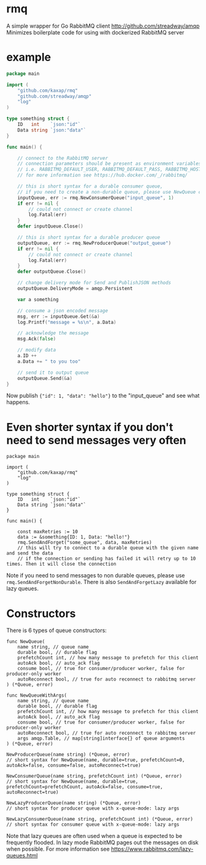# rmq
A simple wrapper for Go RabbitMQ client http://github.com/streadway/amqp
Minimizes boilerplate code for using with dockerized RabbitMQ server

# example

```Go
package main

import (
	"github.com/kaxap/rmq"
	"github.com/streadway/amqp"
	"log"
)

type something struct {
	ID   int    `json:"id"`
	Data string `json:"data"`
}

func main() {

	// connect to the RabbitMQ server
	// connection parameters should be present as environment variables
	// i.e. RABBITMQ_DEFAULT_USER, RABBITMQ_DEFAULT_PASS, RABBITMQ_HOST, RABBITMQ_PORT
	// for more information see https://hub.docker.com/_/rabbitmq/

	// this is short syntax for a durable consumer queue,
	// if you need to create a non-durable queue, please use NewQueue constructor (see "Constructors" chapter below)
	inputQueue, err := rmq.NewConsumerQueue("input_queue", 1)
	if err != nil {
		// could not connect or create channel
		log.Fatal(err)
	}
	defer inputQueue.Close()

	// this is short syntax for a durable producer queue
	outputQueue, err := rmq.NewProducerQueue("output_queue")
	if err != nil {
		// could not connect or create channel
		log.Fatal(err)
	}
	defer outputQueue.Close()

	// change delivery mode for Send and PublishJSON methods
	outputQueue.DeliveryMode = amqp.Persistent

	var a something

	// consume a json encoded message
	msg, err := inputQueue.Get(&a)
	log.Printf("message = %s\n", a.Data)

	// acknowledge the message
	msg.Ack(false)

	// modify data
	a.ID ++
	a.Data += " to you too"

	// send it to output queue
	outputQueue.Send(&a)
}

```

Now publish `{"id": 1, "data": "hello"}` to the "input_queue" and see what happens.


# Even shorter syntax if you don't need to send messages very often

```golang
package main

import (
	"github.com/kaxap/rmq"
	"log"
)

type something struct {
	ID   int    `json:"id"`
	Data string `json:"data"`
}

func main() {

    const maxRetries := 10
    data := &something{ID: 1, Data: "hello!"}
    rmq.SendAndForget("some_queue", data, maxRetries)
    // this will try to connect to a durable queue with the given name and send the data 
    // if the connection or sending has failed it will retry up to 10 times. Then it will close the connection

```

Note if you need to send messages to non durable queues, please use `rmq.SendAndForgetNonDurable`. There is also
`SendAndForgetLazy` available for lazy queues.


# Constructors

There is 6 types of queue constructors:

```golang
func NewQueue(
    name string, // queue name
    durable bool, // durable flag
    prefetchCount int, // how many message to prefetch for this client
    autoAck bool, // auto_ack flag
    consume bool, // true for consumer/producer worker, false for producer-only worker
    autoReconnect bool, // true for auto reconnect to rabbitmq server
) (*Queue, error)
```

```golang
func NewQueueWithArgs(
    name string, // queue name
    durable bool, // durable flag
    prefetchCount int, // how many message to prefetch for this client
    autoAck bool, // auto_ack flag
    consume bool, // true for consumer/producer worker, false for producer-only worker
    autoReconnect bool, // true for auto reconnect to rabbitmq server
    args amqp.Table, // map[string]interface{} of queue arguments
) (*Queue, error)
```

```golang
NewProducerQueue(name string) (*Queue, error)
// short syntax for NewQueue(name, durable=true, prefetchCount=0, autoAck=false, consume=false, autoReconnect=true)
```

```golang
NewConsumerQueue(name string, prefetchCount int) (*Queue, error)
// short syntax for NewQueue(name, durable=true, prefetchCount=prefetchCount, autoAck=false, consume=true, autoReconnect=true)
```

```golang
NewLazyProducerQueue(name string) (*Queue, error)
// short syntax for producer queue with x-queue-mode: lazy args
```

```golang
NewLazyConsumerQueue(name string, prefetchCount int) (*Queue, error)
// short syntax for consumer queue with x-queue-mode: lazy args
```

Note that lazy queues are often used when a queue is expected to be frequently flooded. In lazy mode RabbitMQ pages out the messages on disk when possible.
For more information see https://www.rabbitmq.com/lazy-queues.html

